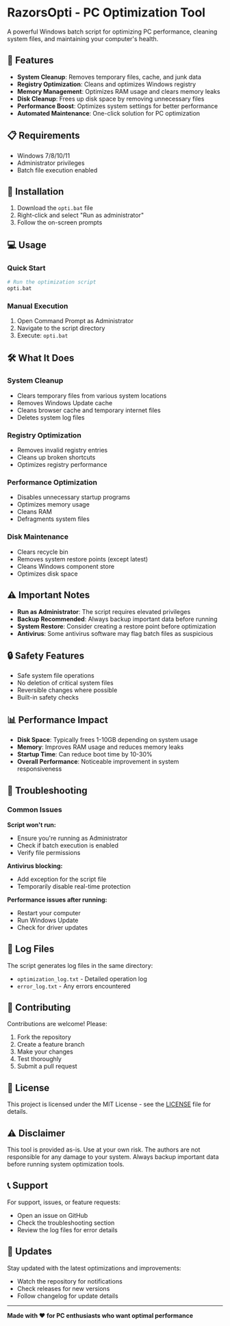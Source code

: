 # RazorsOpti - PC Optimization Tool

A powerful Windows batch script for optimizing PC performance, cleaning system files, and maintaining your computer's health.

## 🚀 Features

- **System Cleanup**: Removes temporary files, cache, and junk data
- **Registry Optimization**: Cleans and optimizes Windows registry
- **Memory Management**: Optimizes RAM usage and clears memory leaks
- **Disk Cleanup**: Frees up disk space by removing unnecessary files
- **Performance Boost**: Optimizes system settings for better performance
- **Automated Maintenance**: One-click solution for PC optimization

## 📋 Requirements

- Windows 7/8/10/11
- Administrator privileges
- Batch file execution enabled

## 🔧 Installation

1. Download the `opti.bat` file
2. Right-click and select "Run as administrator"
3. Follow the on-screen prompts

## 💻 Usage

### Quick Start
```bash
# Run the optimization script
opti.bat
```

### Manual Execution
1. Open Command Prompt as Administrator
2. Navigate to the script directory
3. Execute: `opti.bat`

## 🛠️ What It Does

### System Cleanup
- Clears temporary files from various system locations
- Removes Windows Update cache
- Cleans browser cache and temporary internet files
- Deletes system log files

### Registry Optimization
- Removes invalid registry entries
- Cleans up broken shortcuts
- Optimizes registry performance

### Performance Optimization
- Disables unnecessary startup programs
- Optimizes memory usage
- Cleans RAM
- Defragments system files

### Disk Maintenance
- Clears recycle bin
- Removes system restore points (except latest)
- Cleans Windows component store
- Optimizes disk space

## ⚠️ Important Notes

- **Run as Administrator**: The script requires elevated privileges
- **Backup Recommended**: Always backup important data before running
- **System Restore**: Consider creating a restore point before optimization
- **Antivirus**: Some antivirus software may flag batch files as suspicious

## 🔒 Safety Features

- Safe system file operations
- No deletion of critical system files
- Reversible changes where possible
- Built-in safety checks

## 📊 Performance Impact

- **Disk Space**: Typically frees 1-10GB depending on system usage
- **Memory**: Improves RAM usage and reduces memory leaks
- **Startup Time**: Can reduce boot time by 10-30%
- **Overall Performance**: Noticeable improvement in system responsiveness

## 🐛 Troubleshooting

### Common Issues

**Script won't run:**
- Ensure you're running as Administrator
- Check if batch execution is enabled
- Verify file permissions

**Antivirus blocking:**
- Add exception for the script file
- Temporarily disable real-time protection

**Performance issues after running:**
- Restart your computer
- Run Windows Update
- Check for driver updates

## 📝 Log Files

The script generates log files in the same directory:
- `optimization_log.txt` - Detailed operation log
- `error_log.txt` - Any errors encountered

## 🤝 Contributing

Contributions are welcome! Please:

1. Fork the repository
2. Create a feature branch
3. Make your changes
4. Test thoroughly
5. Submit a pull request

## 📄 License

This project is licensed under the MIT License - see the [LICENSE](LICENSE) file for details.

## ⚠️ Disclaimer

This tool is provided as-is. Use at your own risk. The authors are not responsible for any damage to your system. Always backup important data before running system optimization tools.

## 📞 Support

For support, issues, or feature requests:
- Open an issue on GitHub
- Check the troubleshooting section
- Review the log files for error details

## 🔄 Updates

Stay updated with the latest optimizations and improvements:
- Watch the repository for notifications
- Check releases for new versions
- Follow changelog for update details

---

**Made with ❤️ for PC enthusiasts who want optimal performance**
